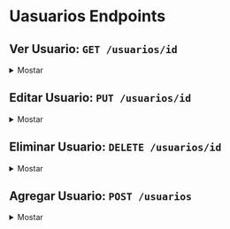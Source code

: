 # Uasuarios Endpoints

## Ver Usuario: `GET /usuarios/id`
  <details>
    <summary>Mostar</summary>

  Nos trae la información detallada de un usuario en especifico

  ### Parámetros de URL
  - `{id}` (obligatorio): Identificador único del usuario que se desea recuperar.

  ### Ejemplo de Solicitud
  ```http
    GET /usuarios/123
  ```

  ### Respuesta Exitosa (Código 200 OK)
  ```json
    {
      "Id_Usuario": 0,
      "Nombre": "",
      "Apellidos": "",
      "Creado": "0001-01-01T00:00:00Z",
      "Actualizado": "0001-01-01T00:00:00Z",
      "Cumpleanos": "0001-01-01T00:00:00Z",
      "Imagen": ""
    }
  ```

  ### Respuestas de Errores Posibles
 
  - Código 400 Bad Request:
    ```json
      {
      "errno": 400,
      "error": "bad_request",
      "error_description": "Dato ${%d} invalido."
      }
    ```

  - Código 401 Unauthorized:
    ```json
      {
      "errno": 401,
      "error": "unauthorized",
      "error_description": "Tienes que registrarte para realizar la solicit"
      }
    ```

  - Código 403 Forbidden:
    ```json
      {
      "errno": 403,
      "error": "forbidden",
      "error_description": "No tiens permisos para realizar la solicit"
      }
    ```

  - Código 404 Not Found:
    ```json
      {
      "errno": 404,
      "error": "not_found",
      "error_description": "No se encontró el Uasuario."
      }
    ```

  - Código 500 Internal Server Error:
    ```json
      {
      "errno": 500,
      "error": "internal_error",
      "error_description": "Ocurrió un problema para procesar la solicitud"
      }
    ``` 

</details>



  </details>



## Editar Usuario: `PUT /usuarios/id`
<details>
  <summary>Mostar</summary>

  Nos permitira poder editar la información un usuario 

  ### Parámetros de URL
  - `{id}` (obligatorio): Identificador único del tema que se desea recuperar.

  ### Ejemplo de Solicitud
  ```http
    PUT /usuarios/123  
  ```
  ```json
    {
      "Nombre": "",
      "Apellidos": "",
      "Imagen": ""
    }
  ```

  ### Respuesta Exitosa (Código 200 OK)
  ```json
  {
    "Id_Usuario": 0,
    "Nombre": "",
    "Apellidos": "",
    "Creado": "0001-01-01T00:00:00Z",
    "Actualizado": "0001-01-01T00:00:00Z",
    "Cumpleanos": "0001-01-01T00:00:00Z",
    "Imagen": ""
  }
  ```

  ### Respuestas de Errores Posibles
 
  - Código 400 Bad Request:
    ```json
      {
      "errno": 400,
      "error": "bad_request",
      "error_description": "Dato ${%d} invalido."
      }
    ```

  - Código 401 Unauthorized:
    ```json
      {
      "errno": 401,
      "error": "unauthorized",
      "error_description": "Tienes que registrarte para realizar la solicit"
      }
    ```

  - Código 403 Forbidden:
    ```json
      {
      "errno": 403,
      "error": "forbidden",
      "error_description": "No tiens permisos para realizar la solicit"
      }
    ```

  - Código 404 Not Found:
    ```json
      {
      "errno": 404,
      "error": "not_found",
      "error_description": "No se encontró el Uasuario."
      }
    ```

  - Código 500 Internal Server Error:
    ```json
      {
      "errno": 500,
      "error": "internal_error",
      "error_description": "Ocurrió un problema para procesar la solicitud"
      }
    ``` 

</details>



## Eliminar Usuario: `DELETE /usuarios/id`
<details>
  <summary>Mostar</summary>

  eliminar el usuario espesificado

  ### Parámetros de URL
  - `{id}` (obligatorio): Identificador único del tema que se desea recuperar.

  ### Ejemplo de Solicitud
  ```http
    DELETE /usuarios/123
  ```

  ### Respuesta Exitosa (204 No Content)
  ```json

  ```

  ### Respuestas de Errores Posibles
 
  - Código 400 Bad Request:
    ```json
      {
      "errno": 400,
      "error": "bad_request",
      "error_description": "Dato ${%d} invalido."
      }
    ```

  - Código 401 Unauthorized:
    ```json
      {
      "errno": 401,
      "error": "unauthorized",
      "error_description": "Tienes que registrarte para realizar la solicit"
      }
    ```

  - Código 403 Forbidden:
    ```json
      {
      "errno": 403,
      "error": "forbidden",
      "error_description": "No tiens permisos para realizar la solicit"
      }
    ```

  - Código 404 Not Found:
    ```json
      {
      "errno": 404,
      "error": "not_found",
      "error_description": "No se encontró el Uasuario."
      }
    ```

  - Código 500 Internal Server Error:
    ```json
      {
      "errno": 500,
      "error": "internal_error",
      "error_description": "Ocurrió un problema para procesar la solicitud"
      }
    ``` 

</details>




## Agregar Usuario: `POST /usuarios`
<details>
  <summary>Mostar</summary>

  Nos permitira crear un nuevo usuario

  ### Ejemplo de Solicitud
  ```http
    POST /usuarios
  ```

  ### Respuesta Exitosa (Código 201 Created)
  ```json
    {
    "Id_Usuario": 0,
    "Nombre": "",
    "Apellidos": "",
    "Creado": "0001-01-01T00:00:00Z",
    "Actualizado": "0001-01-01T00:00:00Z",
    "Cumpleanos": "0001-01-01T00:00:00Z",
    "Imagen": ""
    }
  ```

  ### Respuestas de Errores Posibles
 
  - Código 400 Bad Request:
    ```json
      {
      "errno": 400,
      "error": "bad_request",
      "error_description": "Dato ${%d} invalido."
      }
    ```

  - Código 401 Unauthorized:
    ```json
      {
      "errno": 401,
      "error": "unauthorized",
      "error_description": "Tienes que registrarte para realizar la solicit"
      }
    ```

  - Código 403 Forbidden:
    ```json
      {
      "errno": 403,
      "error": "forbidden",
      "error_description": "No tiens permisos para realizar la solicit"
      }
    ```

  - Código 404 Not Found:
    ```json
      {
      "errno": 404,
      "error": "not_found",
      "error_description": "No se encontró el Uasuario."
      }
    ```

  - Código 500 Internal Server Error:
    ```json
      {
      "errno": 500,
      "error": "internal_error",
      "error_description": "Ocurrió un problema para procesar la solicitud"
      }
    ``` 

</details>




